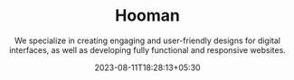 ---
title: "Hooman"
date: 2023-08-11T18:28:13+05:30
draft: false
subtitle: We specialize in creating engaging and user-friendly designs for digital interfaces, as well as developing fully functional and responsive websites.
---